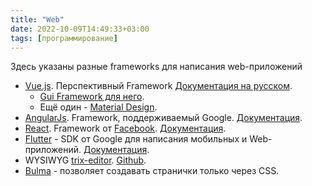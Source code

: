 ```yaml
---
title: "Web"
date: 2022-10-09T14:49:33+03:00
tags: [программирование]
---
```


 Здесь указаны разные frameworks для написания web-приложений

* [Vue.js](*https://vuejs.org/). Перспективный Framework [Документация на русском](*https://ru.vuejs.org/v2/guide/).
  * [Gui Framework для него](*http://element.eleme.io).
  * Ещё один - [Material Design](*http://vuematerial.io).
* [AngularJs](*https://angularjs.org/). Framework, поддерживаемый Google. [Документация](*https://docs.angularjs.org/guide).
* [React](*https://facebook.github.io/react/). Framework от [Facebook](*https://facebook.com). [Документация](*https://facebook.github.io/react/docs/hello-world.html).
* [Flutter](*https://flutter.io) - SDK от Google для написания мобильных и Web-приложений. [Документация](*https://flutter.io/docs).
* WYSIWYG [trix-editor](*https://trix-editor.org). [Github](*https://github.com/basecamp/trix).
* [Bulma](*https://bulma.io) - позволяет создавать странички только через CSS.

